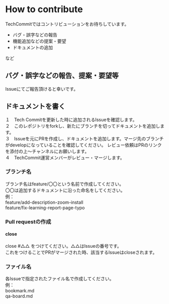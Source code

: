 # How to contribute
TechCommitではコントリビューションをお待ちしています。

- バグ・誤字などの報告  
- 機能追加などの提案・要望  
- ドキュメントの追加  

など

## バグ・誤字などの報告、提案・要望等
Issueにてご報告頂けると幸いです。

## ドキュメントを書く
１　Tech Commitを更新した時に追加されるIssueを確認します。  
２　このレポジトリをforkし、新たにブランチを切ってドキュメントを追加します。  
３　Issueを元にPRを作成し、ドキュメントを追加します。マージ先のブランチがdevelopになっていることを確認してください。 
レビュー依頼はPRのリンクを添付の上〜チャンネルにお願いします。  
４　TechCommit運営メンバーがレビュー・マージします。

### ブランチ名
ブランチ名はfeature/〇〇という名前で作成してください。  
〇〇は追加するドキュメントに沿った命名をしてください。  
例：  
feature/add-description-zoom-install  
feature/fix-learning-report-page-typo

### Pull requestの作成
#### close
close #△△ をつけてください。△△はIssueの番号です。  
これをつけることでPRがマージされた時、該当するIssueはcloseされます。  

### ファイル名
各Issueで指定されたファイル名で作成してください。  
例：  
bookmark.md  
qa-board.md  
